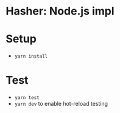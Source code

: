 # Hasher: Node.js impl

# Setup
- `yarn install`

# Test
- `yarn test`
- `yarn dev` to enable hot-reload testing
